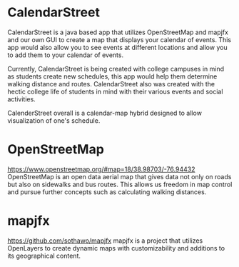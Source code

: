 # CalendarStreet
CalendarStreet is a java based app that utilizes OpenStreetMap and mapjfx and our own GUI to create
a map that displays your calendar of events. This app would also allow you to see events at different
locations and allow you to add them to your calendar of events.

Currently, CalendarStreet is being created with college campuses in mind as students create new schedules,
this app would help them determine walking distance and routes. CalendarStreet also was created with the
hectic college life of students in mind with their various events and social activities.

CalenderStreet overall is a calendar-map hybrid designed to allow visualization of one's schedule.

# OpenStreetMap
https://www.openstreetmap.org/#map=18/38.98703/-76.94432
OpenStreetMap is an open data aerial map that gives data not only on roads but also on sidewalks and
bus routes. This allows us freedom in map control and pursue further concepts such as calculating
walking distances.

# mapjfx
https://github.com/sothawo/mapjfx
mapjfx is a project that utilizes OpenLayers to create dynamic maps with customizability and additions to its geographical content.

